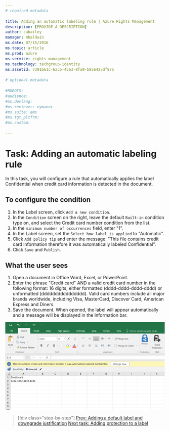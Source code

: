 ```yaml
---
# required metadata

title: Adding an automatic labeling rule | Azure Rights Management
description: [PROVIDE A DESCRIPTION]
author: cabailey
manager: mbaldwin
ms.date: 07/15/2016
ms.topic: article
ms.prod: azure
ms.service: rights-management
ms.technology: techgroup-identity
ms.assetid: 7391b61c-6ac5-4563-8fa9-b856425df875

# optional metadata

#ROBOTS:
#audience:
#ms.devlang:
#ms.reviewer: eymanor
#ms.suite: ems
#ms.tgt_pltfrm:
#ms.custom:

---
```


# Task: Adding an automatic labeling rule

In this task, you will configure a rule that automatically applies the label Confidential when credit card information is detected in the document. 

## To configure the condition
1. In the Label screen, click `Add a new condition`.
2. In the `Condition` screen on the right, leave the default `Built-in` condition type on, and select the Credit card number condition from the list. 
3. In the `minimum number of occurrences` field, enter "1".
4. In the Label screen, set the `Select how label is applied` to "Automatic". 
5. Click `Add policy tip` and enter the message: "This file contains credit card information therefore it was automatically labeled Confidential".
6. Click `Save` and `Publish`. 

## What the user sees
1. Open a document in Office Word, Excel, or PowerPoint. 
2. Enter the phrase "Credit card" AND a valid credit card number in the following format: 16 digits, either formatted (dddd-dddd-dddd-dddd) or unformatted (dddddddddddddddd). Valid card numbers include all major brands worldwide, including Visa, MasterCard, Discover Card, American Express and Diners.
3. Save the document. When opened, the label will appear automatically and a message will be displayed in the Information bar. 

![An excel spreadhseet with an automatic label applied](../media/azip-automatic-label.png)

>[!div class="step-by-step"]
[Prev: Adding a default label and downgrade justification](task-add-default-label-downgrade-justification.md)
[Next task: Adding protection to a label](task-add-protection-label.md)

